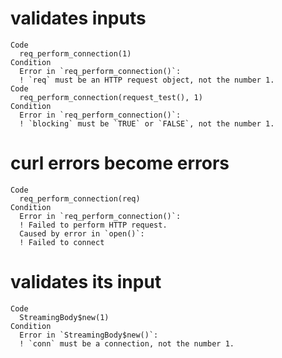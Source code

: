 # validates inputs

    Code
      req_perform_connection(1)
    Condition
      Error in `req_perform_connection()`:
      ! `req` must be an HTTP request object, not the number 1.
    Code
      req_perform_connection(request_test(), 1)
    Condition
      Error in `req_perform_connection()`:
      ! `blocking` must be `TRUE` or `FALSE`, not the number 1.

# curl errors become errors

    Code
      req_perform_connection(req)
    Condition
      Error in `req_perform_connection()`:
      ! Failed to perform HTTP request.
      Caused by error in `open()`:
      ! Failed to connect

# validates its input

    Code
      StreamingBody$new(1)
    Condition
      Error in `StreamingBody$new()`:
      ! `conn` must be a connection, not the number 1.
